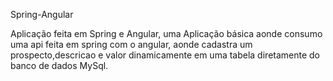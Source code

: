 Spring-Angular

Aplicação feita em Spring e Angular, uma Aplicação  básica aonde consumo uma api feita em spring com o angular, aonde cadastra um prospecto,descricao e valor dinamicamente em uma tabela diretamente do banco de dados MySql.
